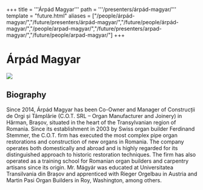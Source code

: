 +++
title = '''Árpád Magyar'''
path = '''/presenters/árpád-magyar/'''
template = "future.html"
aliases = ["/people/árpád-magyar/","/future/presenters/árpád-magyar/","/future/people/árpád-magyar/","/people/arpad-magyar/","/future/presenters/arpad-magyar/","/future/people/arpad-magyar/"]
+++

<h1>Árpád Magyar</h1>

<img class="speaker-photo" src="https://custom.cvent.com/C3A4539B19F74ABCB6FCE437F6BC0A74/files/event/910aaf2914d44586a56fbd0b3b2c31c0/43a6a6c3d2ca44c4844833898b742168.jpg">
<h2>Biography</h2>
<p>Since 2014, Árpád Magyar has been Co-Owner and Manager of Construcții de Orgi și Tâmplărie (C.O.T. SRL – Organ Manufacturer and Joinery) in Hărman, Brașov, situated in the heart of the Transylvanian region of Romania. Since its establishment in 2003 by Swiss organ builder Ferdinand Stemmer, the C.O.T. firm has executed the most complex pipe organ restorations and construction of new organs in Romania. The company operates both domestically and abroad and is highly regarded for its distinguished approach to historic restoration techniques. The firm has also operated as a training school for Romanian organ builders and carpentry artisans since its origin. Mr. Mágyár was educated at Universitatea Transilvania din Brașov and apprenticed with Rieger Orgelbau in Austria and Martin Pasi Organ Builders in Roy, Washington, among others.</p>

